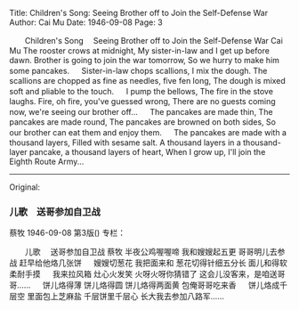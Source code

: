 Title: Children's Song: Seeing Brother off to Join the Self-Defense War
Author: Cai Mu
Date: 1946-09-08
Page: 3

　　Children's Song
  　Seeing Brother off to Join the Self-Defense War
    Cai Mu
    The rooster crows at midnight,
    My sister-in-law and I get up before dawn.
    Brother is going to join the war tomorrow,
    So we hurry to make him some pancakes.
　
    Sister-in-law chops scallions,
    I mix the dough.
    The scallions are chopped as fine as needles, five fen long,
    The dough is mixed soft and pliable to the touch.
　
    I pump the bellows,
    The fire in the stove laughs.
    Fire, oh fire, you've guessed wrong,
    There are no guests coming now, we're seeing our brother off...
　
    The pancakes are made thin,
    The pancakes are made round,
    The pancakes are browned on both sides,
    So our brother can eat them and enjoy them.
　
    The pancakes are made with a thousand layers,
    Filled with sesame salt.
    A thousand layers in a thousand-layer pancake, a thousand layers of heart,
    When I grow up, I'll join the Eighth Route Army...



<hr /> 

Original: 


### 儿歌　送哥参加自卫战
蔡牧
1946-09-08
第3版()
专栏：

　　儿歌
  　送哥参加自卫战
    蔡牧
    半夜公鸡喔喔啼
    我和嫂嫂起五更
    哥哥明儿去参战
    赶早给他烙几张饼
　
    嫂嫂切葱花
    我把面来和
    葱花切得针细五分长
    面儿和得软柔耐手摸
　
    我来拉风箱
    灶心火发笑
    火呀火呀你猜错了
    这会儿没客来，是咱送哥哥……
　
    饼儿烙得薄
    饼儿烙得圆
    饼儿烙得两面黄
    包俺哥哥吃来香
　
    饼儿烙成千层空
    里面包上芝麻盐
    千层饼里千层心
    长大我去参加八路军……
